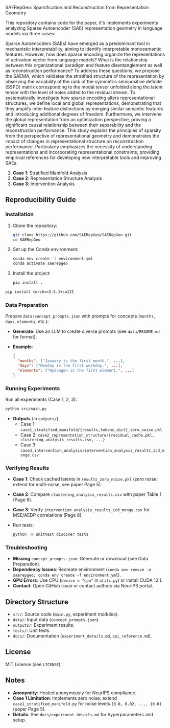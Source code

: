SAERepGeo: Sparsification and Reconstruction from Representation Geometry

This repository contains code for the paper, it's implements experiments analyzing Sparse Autoencoder (SAE) representation geometry in language models via three cases:

Sparse Autoencoders (SAEs) have emerged as a predominant tool in mechanistic interpretability, aiming to identify interpretable monosemantic features. However, how does sparse encoding organize the representations of activation vector from language models? What is the relationship between this organizational paradigm and feature disentanglement as well as reconstruction performance? To address these questions, we propose the SAEMA, which validates the stratified structure of the representation by observing the variability of the rank of the symmetric semipositive definite (SSPD) matrix corresponding to the modal tensor unfolded along the latent tensor with the level of noise added to the residual stream. To systematically investigate how sparse encoding alters representational structures, we define local and global representations, demonstrating that they amplify inter-feature distinctions by merging similar semantic features and introducing additional degrees of freedom. Furthermore, we intervene the global representation from an optimization perspective, proving a significant causal relationship between their separability and the reconstruction performance. This study explains the principles of sparsity from the perspective of representational geometry and demonstrates the impact of changes in representational structure on reconstruction performance. Particularly emphasizes the necessity of understanding representations and incorporating representational constraints, providing empirical references for developing new interpretable tools and improving SAEs.


1. **Case 1**: Stratified Manifold Analysis
2. **Case 2**: Representation Structure Analysis
3. **Case 3**: Intervention Analysis


## Reproducibility Guide

### Installation

1. Clone the repository:

   ```bash
   git clone https://github.com/SAERepGeo/SAERepGeo.git
   cd SAERepGeo
   ```

2. Set up the Conda environment:

   ```bash
   conda env create -f environment.yml
   conda activate saerepgeo
   ```

3. Install the project:

   ```bash
   pip install .
   ```


```bash
pip install torch==2.5.1+cu121
```

### Data Preparation

Prepare `data/concept_prompts.json` with prompts for concepts (`months`, `days`, `elements`, etc.):

- **Generate**: Use an LLM to create diverse prompts (see `data/README.md` for format).

- **Example**:

  ```json
  {
    "months": ["January is the first month.", ...],
    "days": ["Monday is the first workday.", ...],
    "elements": ["Hydrogen is the first element.", ...]
  }
  ```


### Running Experiments

Run all experiments (Case 1, 2, 3):

```bash
python src/main.py
```

- **Outputs** (in `outputs/`):
  - Case 1: `case1_stratified_manifold/{results,tokens_dict}_zero_noise.pkl`
  - Case 2: `case2_representation_structure/{residual_cache.pkl, clustering_analysis_results.csv, ...}`
  - Case 3: `case3_intervention_analysis/intervention_analysis_results_icd_monge.csv`

### Verifying Results

- **Case 1**: Check cached latents in `results_zero_noise.pkl` (zero noise; extend for multi-noise, see paper Page 5).

- **Case 2**: Compare `clustering_analysis_results.csv` with paper Table 1 (Page 6).

- **Case 3**: Verify `intervention_analysis_results_icd_monge.csv` for MSE/AEDP correlations (Page 8).

- Run tests:

  ```bash
  python -m unittest discover tests
  ```

### Troubleshooting

- **Missing** `concept_prompts.json`: Generate or download (see Data Preparation).
- **Dependency Issues**: Recreate environment (`conda env remove -n saerepgeo; conda env create -f environment.yml`).
- **GPU Errors**: Use CPU (`device = "cpu"` in `utils.py`) or install CUDA 12.1.
- **Contact**: Open GitHub issue or contact authors via NeurIPS portal.

## Directory Structure

- `src/`: Source code (`main.py`, experiment modules).
- `data/`: Input data (`concept_prompts.json`).
- `outputs/`: Experiment results.
- `tests/`: Unit tests.
- `docs/`: Documentation (`experiment_details.md`, `api_reference.md`).

## License

MIT License (see `LICENSE`).

## Notes

- **Anonymity**: Hosted anonymously for NeurIPS compliance.
- **Case 1 Limitation**: Implements zero noise; extend `case1_stratified_manifold.py` for noise levels `[0.0, 0.02, ..., 10.0]` (paper Page 5).
- **Details**: See `docs/experiment_details.md` for hyperparameters and setup.
